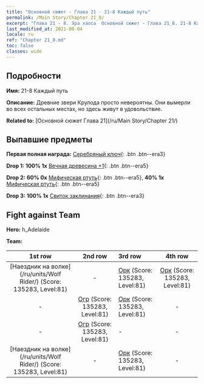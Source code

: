 ```yaml
---
title: "Основной сюжет - Глава 21 - 21-8 Каждый путь"
permalink: /Main Story/Chapter 21_8/
excerpt: "Глава 21 - 8. Эра хаоса  Основной сюжет - Глава 21_8. 21-8 Каждый путь"
last_modified_at: 2021-08-04
locale: ru
ref: "Chapter 21_8.md"
toc: false
classes: wide
---
```


## Подробности

 **Имя:** 21-8 Каждый путь

 **Описание:** Древние звери Крулода просто невероятны. Они вымерли во всех остальных местах, но здесь живут в удовольствие.

 **Related to:** [Основной сюжет Глава 21](/ru/Main Story/Chapter 21/)

## Выпавшие предметы

 **Первая полная награда:** [Серебряный ключ](/ItemsRU/con_693/){: .btn .btn--era3}

 **Drop 1:** **100% 1x** [Вечная древесина +1](/ItemsRU/mat_69/){: .btn .btn--era5}

 **Drop 2:** **60% 0x** [Мифическая ртуть](/ItemsRU/mat_63/){: .btn .btn--era5}, **40% 1x** [Мифическая ртуть](/ItemsRU/mat_63/){: .btn .btn--era5}

 **Drop 3:** **100% 1x** [Свиток заклинания](/ItemsRU/con_694/){: .btn .btn--era3}


## Fight against Team
 **Hero:** h_Adelaide

 **Team:**


  | 1st row | 2nd row | 3rd row | 4th row |
  |:----:|:----:|:----|:----:|
  | [Наездник на волке](/ru/units/Wolf Rider/) (Score: 135283, Level:81)  | - | [Орк](/ru/units/Orc/) (Score: 135283, Level:81)  | [Орк](/ru/units/Orc/) (Score: 135283, Level:81)  |
  | - | [Огр](/ru/units/Ogre/) (Score: 135283, Level:81)  | [Орк](/ru/units/Orc/) (Score: 135283, Level:81)  | - |
  | - | [Огр](/ru/units/Ogre/) (Score: 135283, Level:81)  | - | - |
  | [Наездник на волке](/ru/units/Wolf Rider/) (Score: 135283, Level:81)  | - | [Орк](/ru/units/Orc/) (Score: 135283, Level:81)  | - |


